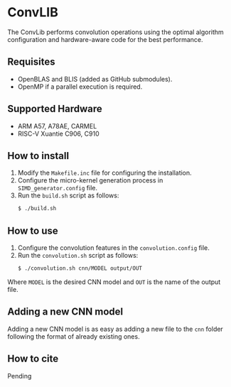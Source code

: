 # ConvLIB
The ConvLib performs convolution operations using the optimal algorithm configuration and hardware-aware code for the best performance.

## Requisites
- OpenBLAS and BLIS (added as GitHub submodules).
- OpenMP if a parallel execution is required.

## Supported Hardware
- ARM A57, A78AE, CARMEL
- RISC-V Xuantie C906, C910

## How to install
1. Modify the `Makefile.inc` file for configuring the installation.
2. Configure the micro-kernel generation process in `SIMD_generator.config` file.
3. Run the `build.sh` script as follows:
   ``` sh
   $ ./build.sh
   ```

## How to use 
1. Configure the convolution features in the `convolution.config` file.
2. Run the `convolution.sh` script as follows:
   ``` sh
   $ ./convolution.sh cnn/MODEL output/OUT
   ```
Where `MODEL` is the desired CNN model and `OUT` is the name of the output file.

## Adding a new CNN model
Adding a new CNN model is as easy as adding a new file to the `cnn` folder following the format of already existing ones. 

## How to cite
Pending
